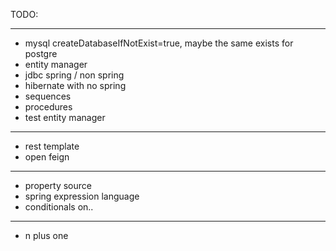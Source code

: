 
TODO:

---

* mysql createDatabaseIfNotExist=true, maybe the same exists for postgre
* entity manager
* jdbc spring / non spring
* hibernate with no spring
* sequences
* procedures
* test entity manager

---
 
* rest template
* open feign

--- 

* property source
* spring expression language
* conditionals on..

---

* n plus one